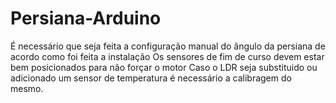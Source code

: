 # Persiana-Arduino

É necessário que seja feita a configuração manual do ângulo da persiana de acordo como foi feita a instalação
Os sensores de fim de curso devem estar bem posicionados para não forçar o motor
Caso o LDR seja substituido ou adicionado um sensor de temperatura é necessário a calibragem do mesmo.
